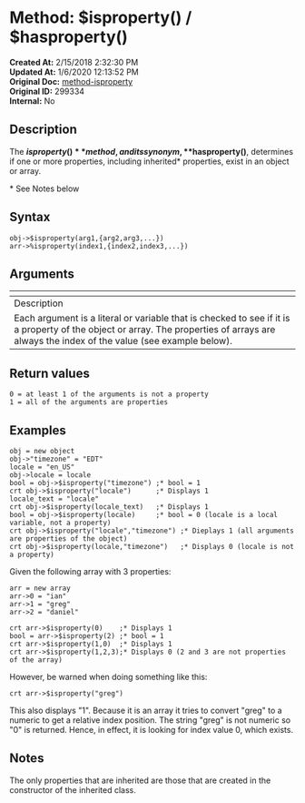 # Method: $isproperty() / $hasproperty()

**Created At:** 2/15/2018 2:32:30 PM  
**Updated At:** 1/6/2020 12:13:52 PM  
**Original Doc:** [method-isproperty](https://docs.jbase.com/42948-dynamic-objects/method-isproperty)  
**Original ID:** 299334  
**Internal:** No  


## Description

The **$isproperty()** method, and its synonym, **$hasproperty()**, determines if one or more properties, including inherited\* properties, exist in an object or array.

\* See Notes below

## Syntax

```
obj->$isproperty(arg1,{arg2,arg3,...})
arr->%isproperty(index1,{index2,index3,...})
```



## Arguments




| <!----> |
| --- |
| Description<br> |
| Each argument is a literal or variable that is checked to see if it is a property of the object or array. The properties of arrays are always the index of the value (see example below).<br> |




## Return values

```
0 = at least 1 of the arguments is not a property
1 = all of the arguments are properties
```



## Examples

```
obj = new object
obj->"timezone" = "EDT"
locale = "en_US"
obj->locale = locale
bool = obj->$isproperty("timezone") ;* bool = 1
crt obj->$isproperty("locale")      ;* Displays 1
locale_text = "locale"
crt obj->$isproperty(locale_text)   ;* Displays 1
bool = obj->$isproperty(locale)     ;* bool = 0 (locale is a local variable, not a property)
crt obj->$isproperty("locale","timezone") ;* Dieplays 1 (all arguments are properties of the object)
crt obj->$isproperty(locale,"timezone")   ;* Displays 0 (locale is not a property)
```

Given the following array with 3 properties:

```
arr = new array
arr->0 = "ian"
arr->1 = "greg"
arr->2 = "daniel"
```

```
crt arr->$isproperty(0)    ;* Displays 1
bool = arr->$isproperty(2) ;* bool = 1
crt arr->$isproperty(1,0)  ;* Displays 1
crt arr->$isproperty(1,2,3);* Displays 0 (2 and 3 are not properties of the array)
```

However, be warned when doing something like this:

```
crt arr->$isproperty("greg")
```

This also displays "1". Because it is an array it tries to convert "greg" to a numeric to get a relative index position. The string "greg" is not numeric so "0" is returned. Hence, in effect, it is looking for index value 0, which exists.



## Notes

The only properties that are inherited are those that are created in the constructor of the inherited class.
